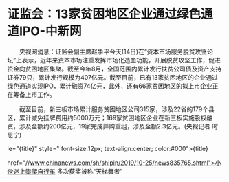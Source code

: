 # 证监会：13家贫困地区企业通过绿色通道IPO-中新网

　　央视网消息：证监会副主席赵争平今天(14日)在“资本市场服务脱贫攻坚论坛”上表示，近年来资本市场注重发挥市场化造血功能，开展脱贫攻坚工作，促进资金向贫困地区集聚。截至今年8月，全国范围内累计发行扶贫公司债及资产支持证券79只，累计发行规模为407亿元。截至目前，已有13家贫困地区的企业通过绿色通道实现IPO，累计融资74亿元，此外，还有66家贫困地区的拟上市企业正在筹备上市工作。

　　截至目前，新三板市场累计服务贫困地区公司315家，涉及22省的179个县区，累计减免挂牌费用约5000万元；169家贫困地区企业在新三板实施股权融资，涉及金额约200亿元，19家完成并购重组，涉及金额2.3亿元。(央视记者 时思宁)

le="{title}" style=" font-size:12px; text-align:center; color:#000">{title}

href="//www.chinanews.com/sh/shipin/2019/10-25/news835765.shtml">小伙迷上攀爬自行车 多次获奖被称“天梯舞者”
